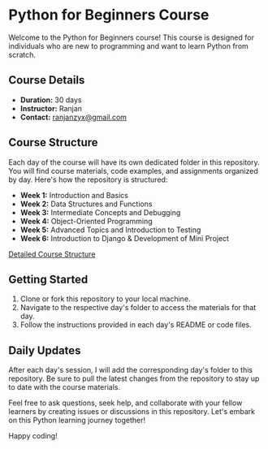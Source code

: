 # Python for Beginners Course

Welcome to the Python for Beginners course! This course is designed for individuals who are new to programming and want to learn Python from scratch.

## Course Details
- **Duration:** 30 days
- **Instructor:** Ranjan
- **Contact:** ranjanzyx@gmail.com

## Course Structure
Each day of the course will have its own dedicated folder in this repository. You will find course materials, code examples, and assignments organized by day. Here's how the repository is structured:

- **Week 1:** Introduction and Basics
- **Week 2:** Data Structures and Functions
- **Week 3:** Intermediate Concepts and Debugging
- **Week 4:** Object-Oriented Programming
- **Week 5:** Advanced Topics and Introduction to Testing
- **Week 6:** Introduction to Django & Development of Mini Project

 
[Detailed Course Structure](demo/course.md)
## Getting Started
1. Clone or fork this repository to your local machine.
2. Navigate to the respective day's folder to access the materials for that day.
3. Follow the instructions provided in each day's README or code files.

## Daily Updates
After each day's session, I will add the corresponding day's folder to this repository. Be sure to pull the latest changes from the repository to stay up to date with the course materials.

Feel free to ask questions, seek help, and collaborate with your fellow learners by creating issues or discussions in this repository. Let's embark on this Python learning journey together!

Happy coding!